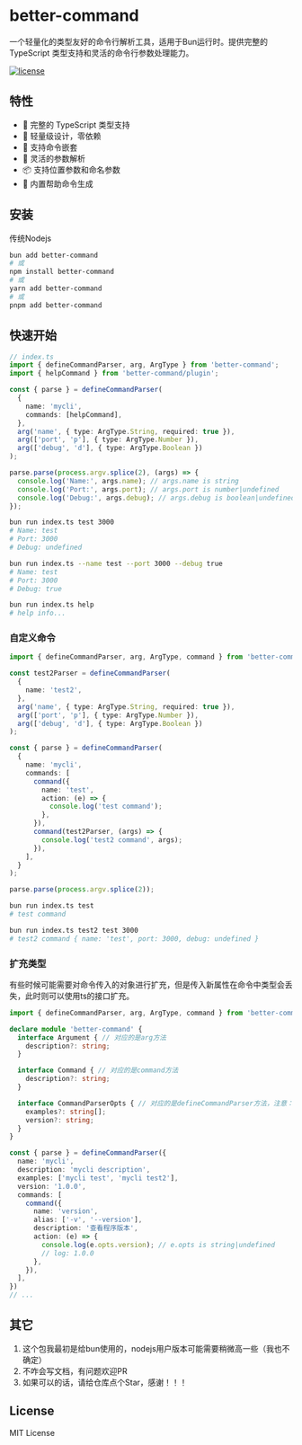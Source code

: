 # better-command

一个轻量化的类型友好的命令行解析工具，适用于Bun运行时。提供完整的 TypeScript 类型支持和灵活的命令行参数处理能力。

[![license](https://img.shields.io/badge/license-MIT-blue.svg)](LICENSE)

## 特性

- 🎯 完整的 TypeScript 类型支持
- 🚀 轻量级设计，零依赖
- 💪 支持命令嵌套
- 🎨 灵活的参数解析
- 📦 支持位置参数和命名参数
- 🔧 内置帮助命令生成

## 安装

传统Nodejs
```bash
bun add better-command
# 或
npm install better-command
# 或
yarn add better-command
# 或
pnpm add better-command

```

## 快速开始

```typescript
// index.ts
import { defineCommandParser, arg, ArgType } from 'better-command';
import { helpCommand } from 'better-command/plugin';

const { parse } = defineCommandParser(
  {
    name: 'mycli',
    commands: [helpCommand],
  },
  arg('name', { type: ArgType.String, required: true }),
  arg(['port', 'p'], { type: ArgType.Number }),
  arg(['debug', 'd'], { type: ArgType.Boolean })
);

parse.parse(process.argv.splice(2), (args) => {
  console.log('Name:', args.name); // args.name is string
  console.log('Port:', args.port); // args.port is number|undefined
  console.log('Debug:', args.debug); // args.debug is boolean|undefined
});
```
```bash
bun run index.ts test 3000
# Name: test
# Port: 3000
# Debug: undefined

bun run index.ts --name test --port 3000 --debug true
# Name: test
# Port: 3000
# Debug: true

bun run index.ts help
# help info...
```

### 自定义命令
```typescript
import { defineCommandParser, arg, ArgType, command } from 'better-command';

const test2Parser = defineCommandParser(
  {
    name: 'test2',
  },
  arg('name', { type: ArgType.String, required: true }),
  arg(['port', 'p'], { type: ArgType.Number }),
  arg(['debug', 'd'], { type: ArgType.Boolean })
);

const { parse } = defineCommandParser(
  {
    name: 'mycli',
    commands: [
      command({
        name: 'test',
        action: (e) => {
          console.log('test command');
        },
      }),
      command(test2Parser, (args) => {
        console.log('test2 command', args);
      }),
    ],
  }
);

parse.parse(process.argv.splice(2));
```

```bash
bun run index.ts test
# test command

bun run index.ts test2 test 3000
# test2 command { name: 'test', port: 3000, debug: undefined }
```
### 扩充类型
有些时候可能需要对命令传入的对象进行扩充，但是传入新属性在命令中类型会丢失，此时则可以使用ts的接口扩充。
```typescript
import { defineCommandParser, arg, ArgType, command } from 'better-command';

declare module 'better-command' {
  interface Argument { // 对应的是arg方法
    description?: string;
  }

  interface Command { // 对应的是command方法
    description?: string;
  }

  interface CommandParserOpts { // 对应的是defineCommandParser方法，注意：CommandParserOpts本身继承了Command
    examples?: string[];
    version?: string;
  }
}

const { parse } = defineCommandParser({
  name: 'mycli',
  description: 'mycli description',
  examples: ['mycli test', 'mycli test2'],
  version: '1.0.0',
  commands: [
    command({
      name: 'version',
      alias: ['-v', '--version'],
      description: '查看程序版本',
      action: (e) => {
        console.log(e.opts.version); // e.opts is string|undefined
        // log: 1.0.0
      },
    }),
  ],
})
// ...
```


## 其它

1. 这个包我最初是给bun使用的，nodejs用户版本可能需要稍微高一些（我也不确定）
2. 不咋会写文档，有问题欢迎PR
3. 如果可以的话，请给仓库点个Star，感谢！！！


## License

MIT License


